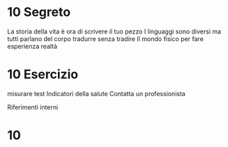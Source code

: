 # 10 Segreto

La storia della vita è ora di scrivere il tuo pezzo
I linguaggi sono diversi ma tutti parlano del corpo tradurre senza tradire
Il mondo fisico per fare esperienza realtà

# 10 Esercizio


misurare test 
Indicatori della salute
Contatta un professionista

Riferimenti interni




 
# 10 

<!--stackedit_data:
eyJoaXN0b3J5IjpbMTQ3Nzg3MTQ3Niw2NDEwMDg0MTksLTIxMT
Q3MjAyNzFdfQ==
-->
